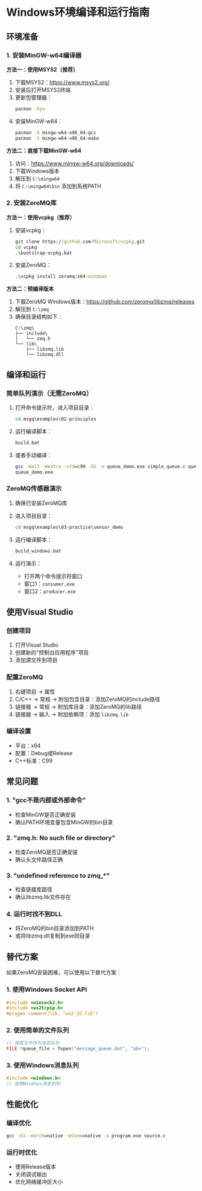 # Windows环境编译和运行指南

## 环境准备

### 1. 安装MinGW-w64编译器

**方法一：使用MSYS2（推荐）**
1. 下载MSYS2：https://www.msys2.org/
2. 安装后打开MSYS2终端
3. 更新包管理器：
   ```bash
   pacman -Syu
   ```
4. 安装MinGW-w64：
   ```bash
   pacman -S mingw-w64-x86_64-gcc
   pacman -S mingw-w64-x86_64-make
   ```

**方法二：直接下载MinGW-w64**
1. 访问：https://www.mingw-w64.org/downloads/
2. 下载Windows版本
3. 解压到 `C:\mingw64`
4. 将 `C:\mingw64\bin` 添加到系统PATH

### 2. 安装ZeroMQ库

**方法一：使用vcpkg（推荐）**
1. 安装vcpkg：
   ```cmd
   git clone https://github.com/Microsoft/vcpkg.git
   cd vcpkg
   .\bootstrap-vcpkg.bat
   ```
2. 安装ZeroMQ：
   ```cmd
   .\vcpkg install zeromq:x64-windows
   ```

**方法二：预编译版本**
1. 下载ZeroMQ Windows版本：https://github.com/zeromq/libzmq/releases
2. 解压到 `C:\zmq`
3. 确保目录结构如下：
   ```
   C:\zmq\
   ├── include\
   │   └── zmq.h
   └── lib\
       ├── libzmq.lib
       └── libzmq.dll
   ```

## 编译和运行

### 简单队列演示（无需ZeroMQ）

1. 打开命令提示符，进入项目目录：
   ```cmd
   cd msgq\examples\02-principles
   ```

2. 运行编译脚本：
   ```cmd
   build.bat
   ```

3. 或者手动编译：
   ```cmd
   gcc -Wall -Wextra -std=c99 -O2 -o queue_demo.exe simple_queue.c queue_demo.c
   queue_demo.exe
   ```

### ZeroMQ传感器演示

1. 确保已安装ZeroMQ库

2. 进入项目目录：
   ```cmd
   cd msgq\examples\03-practice\sensor_demo
   ```

3. 运行编译脚本：
   ```cmd
   build_windows.bat
   ```

4. 运行演示：
   - 打开两个命令提示符窗口
   - 窗口1：`consumer.exe`
   - 窗口2：`producer.exe`

## 使用Visual Studio

### 创建项目
1. 打开Visual Studio
2. 创建新的"控制台应用程序"项目
3. 添加源文件到项目

### 配置ZeroMQ
1. 右键项目 → 属性
2. C/C++ → 常规 → 附加包含目录：添加ZeroMQ的include路径
3. 链接器 → 常规 → 附加库目录：添加ZeroMQ的lib路径
4. 链接器 → 输入 → 附加依赖项：添加 `libzmq.lib`

### 编译设置
- 平台：x64
- 配置：Debug或Release
- C++标准：C99

## 常见问题

### 1. "gcc不是内部或外部命令"
- 检查MinGW是否正确安装
- 确认PATH环境变量包含MinGW的bin目录

### 2. "zmq.h: No such file or directory"
- 检查ZeroMQ是否正确安装
- 确认头文件路径正确

### 3. "undefined reference to zmq_*"
- 检查链接库路径
- 确认libzmq.lib文件存在

### 4. 运行时找不到DLL
- 将ZeroMQ的bin目录添加到PATH
- 或将libzmq.dll复制到exe同目录

## 替代方案

如果ZeroMQ安装困难，可以使用以下替代方案：

### 1. 使用Windows Socket API
```c
#include <winsock2.h>
#include <ws2tcpip.h>
#pragma comment(lib, "ws2_32.lib")
```

### 2. 使用简单的文件队列
```c
// 使用文件作为消息队列
FILE *queue_file = fopen("message_queue.dat", "ab+");
```

### 3. 使用Windows消息队列
```c
#include <windows.h>
// 使用Windows消息机制
```

## 性能优化

### 编译优化
```cmd
gcc -O3 -march=native -mtune=native -o program.exe source.c
```

### 运行时优化
- 使用Release版本
- 关闭调试输出
- 优化网络缓冲区大小
